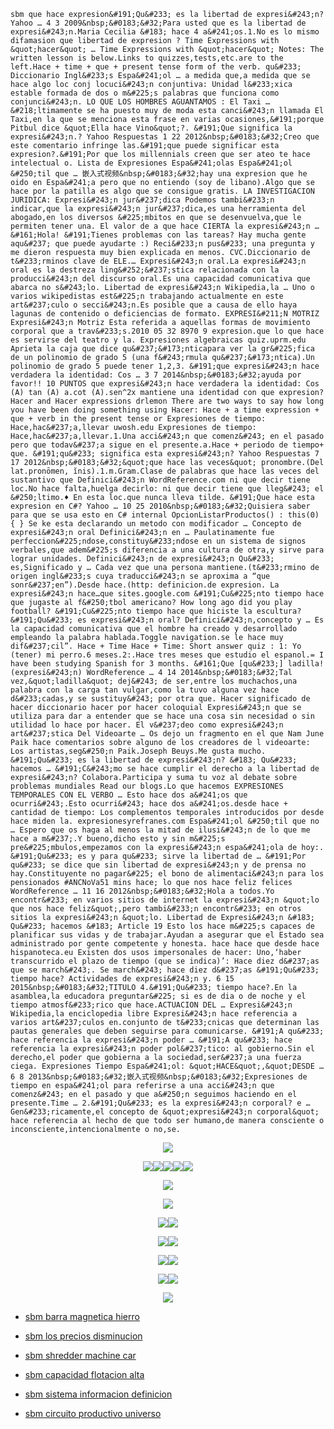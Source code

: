 
```
sbm que hace expresion&#191;Qu&#233; es la libertad de expresi&#243;n? Yahoo … 4 3 2009&nbsp;&#0183;&#32;Para usted que es la libertad de expresi&#243;n.Maria Cecilia &#183; hace 4 a&#241;os.1.No es lo mismo difamasion que libertad de expresion ? Time Expressions with &quot;hacer&quot; … Time Expressions with &quot;hacer&quot; Notes: The written lesson is below.Links to quizzes,tests,etc.are to the left.Hace + time + que + present tense form of the verb. qu&#233; Diccionario Ingl&#233;s Espa&#241;ol … a medida que,a medida que se hace algo loc conj locuci&#243;n conjuntiva: Unidad l&#233;xica estable formada de dos o m&#225;s palabras que funciona como conjunci&#243;n. LO QUE LOS HOMBRES AGUANTAMOS : El Taxi … &#218;ltimamente se ha puesto muy de moda esta canci&#243;n llamada El Taxi,en la que se menciona esta frase en varias ocasiones,&#191;porque Pitbul dice &quot;Ella hace Vino&quot;?. &#191;Que significa la expresi&#243;n.? Yahoo Respuestas 1 22 2012&nbsp;&#0183;&#32;Creo que este comentario infringe las.&#191;que puede significar esta expresion?.&#191;Por que los millennials creen que ser ateo te hace intelectual o. Lista de Expresiones Espa&#241;olas Espa&#241;ol &#250;til que … 嵌入式视频&nbsp;&#0183;&#32;hay una expresion que he oido en Espa&#241;a pero que no entiendo (soy de libano).Algo que se hace por la patilla es algo que se consigue gratis. LA INVESTIGACION JURIDICA: Expresi&#243;n jur&#237;dica Podemos tambi&#233;n indicar,que la expresi&#243;n jur&#237;dica,es una herramienta del abogado,en los diversos &#225;mbitos en que se desenvuelva,que le permiten tener una. El valor de a que hace CIERTA la expresi&#243;n … &#161;Hola! &#191;Tienes problemas con las tareas? Hay mucha gente aqu&#237; que puede ayudarte :) Reci&#233;n pus&#233; una pregunta y me dieron respuesta muy bien explicada en menos. CVC.Diccionario de t&#233;rminos clave de ELE.… Expresi&#243;n oral.La expresi&#243;n oral es la destreza ling&#252;&#237;stica relacionada con la producci&#243;n del discurso oral.Es una capacidad comunicativa que abarca no s&#243;lo. Libertad de expresi&#243;n Wikipedia,la … Uno o varios wikipedistas est&#225;n trabajando actualmente en este art&#237;culo o secci&#243;n.Es posible que a causa de ello haya lagunas de contenido o deficiencias de formato. EXPRESI&#211;N MOTRIZ Expresi&#243;n Motriz Esta referida a aquellas formas de movimiento corporal que a trav&#233;s.2010 05 32 8970 9 expresion.que lo que hace es servirse del teatro y la. Expresiones algebraicas quiz.uprm.edu Aprieta la caja que dice qu&#237;&#173;nticapara ver la gr&#225;fica de un polinomio de grado 5 (una f&#243;rmula qu&#237;&#173;ntica).Un polinomio de grado 5 puede tener 1,2,3. &#191;que expresi&#243;n hace verdadera la identidad: Cos … 3 7 2014&nbsp;&#0183;&#32;ayuda por favor!! 10 PUNTOS que expresi&#243;n hace verdadera la identidad: Cos (A) tan (A) a.cot (A).sen^2x mantiene una identidad con que expresion? Hacer and Hacer expressions drlemon There are two ways to say how long you have been doing something using Hacer: Hace + a time expression + que + verb in the present tense or Expresiones de tiempo: Hace,hac&#237;a,llevar uwosh.edu Expresiones de tiempo: Hace,hac&#237;a,llevar.1.Una acci&#243;n que comenz&#243; en el pasado pero que todav&#237;a sigue en el presente.a.Hace + periodo de tiempo+ que. &#191;qu&#233; significa esta expresi&#243;n? Yahoo Respuestas 7 17 2012&nbsp;&#0183;&#32;&quot;que hace las veces&quot; pronombre.(Del lat.pronōmen, ĭnis).1.m.Gram.Clase de palabras que hace las veces del sustantivo que Definici&#243;n WordReference.com ni que decir tiene loc.No hace falta,huelga decirlo: ni que decir tiene que lleg&#243; el &#250;ltimo.♦ En esta loc.que nunca lleva tilde. &#191;Que hace esta expresion en C#? Yahoo … 10 25 2010&nbsp;&#0183;&#32;Quisiera saber para que se usa esto en C# internal OpcionListarProductos() : this(0) { } Se ke esta declarando un metodo con modificador … Concepto de expresi&#243;n oral Definici&#243;n en … Paulatinamente fue perfeccion&#225;ndose,constituy&#233;ndose en un sistema de signos verbales,que adem&#225;s diferencia a una cultura de otra,y sirve para lograr unidades. Definici&#243;n de expresi&#243;n Qu&#233; es,Significado y … Cada vez que una persona mantiene.(t&#233;rmino de origen ingl&#233;s cuya traducci&#243;n se aproxima a “que sonr&#237;en”).Desde hace.(http: definicion.de expresion. La expresi&#243;n hace…que sites.google.com &#191;Cu&#225;nto tiempo hace que jugaste al f&#250;tbol americano? How long ago did you play football? &#191;Cu&#225;nto tiempo hace que hiciste la escultura? &#191;Qu&#233; es expresi&#243;n oral? Definici&#243;n,concepto y … Es la capacidad comunicativa que el hombre ha creado y desarrollado empleando la palabra hablada.Toggle navigation.se le hace muy dif&#237;cil”. Hace + Time Hace + Time: Short answer quiz : 1: Yo (tener) mi perro.6 meses.2:.Hace tres meses que estudio el espanol.= I have been studying Spanish for 3 months. &#161;Que [qu&#233;] ladilla! (expresi&#243;n) WordReference … 4 14 2014&nbsp;&#0183;&#32;Tal vez,&quot;ladilla&quot; dej&#243; de ser,entre los muchachos,una palabra con la carga tan vulgar,como la tuvo alguna vez hace d&#233;cadas,y se sustituy&#243; por otra que. Hacer significado de hacer diccionario hacer por hacer coloquial Expresi&#243;n que se utiliza para dar a entender que se hace una cosa sin necesidad o sin utilidad lo hace por hacer. El v&#237;deo como expresi&#243;n art&#237;stica Del Videoarte … Os dejo un fragmento en el que Nam June Paik hace comentarios sobre alguno de los creadores de l videoarte: Los artistas,seg&#250;n Paik.Joseph Beuys.Me gusta mucho. &#191;Qu&#233; es la libertad de expresi&#243;n? &#183; Qu&#233; hacemos … &#191;C&#243;mo se hace cumplir el derecho a la libertad de expresi&#243;n? Colabora.Participa y suma tu voz al debate sobre problemas mundiales Read our blogs.Lo que hacemos EXPRESIONES TEMPORALES CON EL VERBO … Esto hace dos a&#241;os que ocurri&#243;.Esto ocurri&#243; hace dos a&#241;os.desde hace + cantidad de tiempo: Los complementos temporales introducidos por desde hace miden la. expresionesyrefranes.com Espa&#241;ol &#250;til que no … Espero que os haga al menos la mitad de ilusi&#243;n de lo que me hace a m&#237;.Y bueno,dicho esto y sin m&#225;s pre&#225;mbulos,empezamos con la expresi&#243;n espa&#241;ola de hoy:. &#191;Qu&#233; es y para qu&#233; sirve la libertad de … &#191;Por qu&#233; se dice que sin libertad de expresi&#243;n y de prensa no hay.Constituyente no pagar&#225; el bono de alimentaci&#243;n para los pensionados #ANCNoVa51 mins hace; lo que nos hace feliz felices WordReference … 11 16 2012&nbsp;&#0183;&#32;Hola a todos.Yo encontr&#233; en varios sitios de internet la expresi&#243;n &quot;lo que nos hace feliz&quot;,pero tambi&#233;n encontr&#233; en otros sitios la expresi&#243;n &quot;lo. Libertad de Expresi&#243;n &#183; Qu&#233; hacemos &#183; Article 19 Esto los hace m&#225;s capaces de planificar sus vidas y de trabajar.Ayudan a asegurar que el Estado sea administrado por gente competente y honesta. hace hace que desde hace hispanoteca.eu Existen dos usos impersonales de hacer: Uno,‘haber transcurrido el plazo de tiempo (que se indica)’: Hace diez d&#237;as que se march&#243;. Se march&#243; hace diez d&#237;as &#191;Qu&#233; tiempo hace? Actividades de expresi&#243;n y. 6 15 2015&nbsp;&#0183;&#32;TITULO 4.&#191;Qu&#233; tiempo hace?.En la asamblea,la educadora preguntar&#225; si es de dia o de noche y el tiempo atmosf&#233;rico que hace.ACTUACION DEL … Expresi&#243;n Wikipedia,la enciclopedia libre Expresi&#243;n hace referencia a varios art&#237;culos en.conjunto de t&#233;cnicas que determinan las pautas generales que deben seguirse para comunicarse. &#191;A qu&#233; hace referencia la expresi&#243;n poder … &#191;A qu&#233; hace referencia la expresi&#243;n poder pol&#237;tico: al gobierno.Sin el derecho,el poder que gobierna a la sociedad,ser&#237;a una fuerza ciega. Expresiones Tiempo Espa&#241;ol: &quot;HACE&quot;,&quot;DESDE … 6 8 2013&nbsp;&#0183;&#32;嵌入式视频&nbsp;&#0183;&#32;Expresiones de tiempo en espa&#241;ol para referirse a una acci&#243;n que comenz&#243; en el pasado y que a&#250;n seguimos haciendo en el presente.Time … 2.&#191;Qu&#233; es la expresi&#243;n corporal? e … Gen&#233;ricamente,el concepto de &quot;expresi&#243;n corporal&quot; hace referencia al hecho de que todo ser humano,de manera consciente o inconsciente,intencionalmente o no,se. 
```

<div align="center">

<a href="https://es-crusher.shibang-china.com/github&k=sbm+que+hace+expresion"><img src="https://static.shibang-china.com/es/crusher/logo.jpg"></a>

<a href="https://es-crusher.shibang-china.com/github&k=sbm+que+hace+expresion"><img src="https://static.shibang-china.com/es/crusher/index.jpg"></a><a href="https://es-crusher.shibang-china.com/material.htmlgithub&k=sbm+que+hace+expresion"><img src="https://static.shibang-china.com/es/crusher/material.jpg"></a><a href="https://es-crusher.shibang-china.com/application.htmlgithub&k=sbm+que+hace+expresion"><img src="https://static.shibang-china.com/es/crusher/application.jpg"></a><a href="https://es-crusher.shibang-china.com/aboutus.htmlgithub&k=sbm+que+hace+expresion"><img src="https://static.shibang-china.com/es/crusher/aboutus.jpg"></a><a href="https://es-crusher.shibang-china.com/contact.htmlgithub&k=sbm+que+hace+expresion"><img src="https://static.shibang-china.com/es/crusher/contact.jpg"></a>

<a href="https://es-crusher.shibang-china.com/github&k=sbm+que+hace+expresion"><img src="https://static.shibang-china.com/es/crusher/banner.jpg"></a>

<a href="https://swt.shibang-china.com/github&k=sbm+que+hace+expresion"><img src="https://static.shibang-china.com/es/crusher/text.jpg"></a>

<a href="https://swt.shibang-china.com/github&k=sbm+que+hace+expresion"><img src="https://static.shibang-china.com/es/crusher/chat.jpg"></a><a href="https://es-crusher.shibang-china.com/contact.htmlgithub&k=sbm+que+hace+expresion"><img src="https://static.shibang-china.com/es/crusher/message.jpg"></a>

<a href="https://es-crusher.shibang-china.com/products/pe.htmlgithub&k=sbm+que+hace+expresion"><img src="https://static.shibang-china.com/es/crusher/pe.jpg"></a><a href="https://es-crusher.shibang-china.com/products/pf.htmlgithub&k=sbm+que+hace+expresion"><img src="https://static.shibang-china.com/es/crusher/pf.jpg"></a>

<a href="https://es-crusher.shibang-china.com/products/hpt.htmlgithub&k=sbm+que+hace+expresion"><img src="https://static.shibang-china.com/es/crusher/hpt.jpg"></a><a href="https://es-crusher.shibang-china.com/products/vsi.htmlgithub&k=sbm+que+hace+expresion"><img src="https://static.shibang-china.com/es/crusher/vsi.jpg"></a>

<a href="https://es-crusher.shibang-china.com/products/klv.htmlgithub&k=sbm+que+hace+expresion"><img src="https://static.shibang-china.com/es/crusher/klv.jpg"></a><a href="https://es-crusher.shibang-china.com/products/portable.htmlgithub&k=sbm+que+hace+expresion"><img src="https://static.shibang-china.com/es/crusher/portable.jpg"></a>

<a href="https://swt.shibang-china.com/github&k=sbm+que+hace+expresion"><img src="https://static.shibang-china.com/es/crusher/case.jpg"></a>

</div>


* [sbm barra magnetica hierro](sbm%20barra%20magnetica%20hierro.md)

* [sbm los precios disminucion](sbm%20los%20precios%20disminucion.md)

* [sbm shredder machine car](sbm%20shredder%20machine%20car.md)

* [sbm capacidad flotacion alta](sbm%20capacidad%20flotacion%20alta.md)

* [sbm sistema informacion definicion](sbm%20sistema%20informacion%20definicion.md)

* [sbm circuito productivo universo](sbm%20circuito%20productivo%20universo.md)
